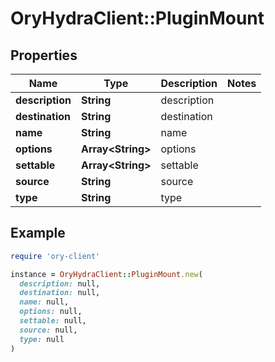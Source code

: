 # OryHydraClient::PluginMount

## Properties

| Name | Type | Description | Notes |
| ---- | ---- | ----------- | ----- |
| **description** | **String** | description |  |
| **destination** | **String** | destination |  |
| **name** | **String** | name |  |
| **options** | **Array&lt;String&gt;** | options |  |
| **settable** | **Array&lt;String&gt;** | settable |  |
| **source** | **String** | source |  |
| **type** | **String** | type |  |

## Example

```ruby
require 'ory-client'

instance = OryHydraClient::PluginMount.new(
  description: null,
  destination: null,
  name: null,
  options: null,
  settable: null,
  source: null,
  type: null
)
```

